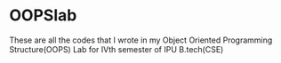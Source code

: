# OOPSlab
These are all the codes that I wrote in my Object Oriented Programming Structure(OOPS) Lab for IVth semester of IPU B.tech(CSE) 
